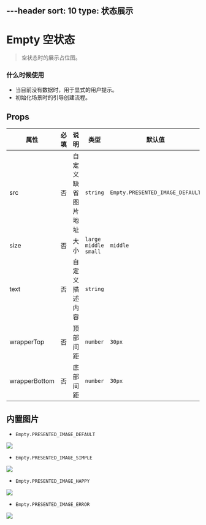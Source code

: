 ---header
sort: 10
type: 状态展示
---
# Empty 空状态
> 空状态时的展示占位图。


### 什么时候使用
 - 当目前没有数据时，用于显式的用户提示。
 - 初始化场景时的引导创建流程。


<demo>


## Props
| 属性 | 必填 | 说明 | 类型 | 默认值 |
| --- | --- | --- | --- | --- |
| src | 否 | 自定义缺省图片地址 | `string` | `Empty.PRESENTED_IMAGE_DEFAULT` |
| size | 否 |  大小 | `large` `middle` `small`  | `middle` |
| text | 否 |  自定义描述内容	 | `string` |  |
| wrapperTop | 否 |  顶部间距 | `number` | `30px` |
| wrapperBottom | 否 |  底部间距 | `number` | `30px` |


## 内置图片
 - `Empty.PRESENTED_IMAGE_DEFAULT`

 <img src="https://assets.xrkmm.cn/u/4000002499670412/fec0810a-501e-4875-9a7e-0e152681ae21.png" class="img-box" />
<br />

 - `Empty.PRESENTED_IMAGE_SIMPLE`

 <img src="https://assets.xrkmm.cn/u/4000002499670412/1b3b6895-9a51-4e4c-a4fd-b3878dbe987e.png" class="img-box"  />
<br />

 - `Empty.PRESENTED_IMAGE_HAPPY`

 <img src="https://assets.xrkmm.cn/u/4000002499670412/8bc1ba9b-b71d-4b77-bc86-1fd2a2f7b026.png" class="img-box" />
<br />

 - `Empty.PRESENTED_IMAGE_ERROR`

 <img src="https://assets.xrkmm.cn/u/4000002499670412/99bc2c9f-eba2-4295-8de4-3d8f52862cf6.png" class="img-box" />
